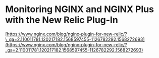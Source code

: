 # Monitoring NGINX and NGINX Plus with the New Relic Plug-In

[https://www.nginx.com/blog/nginx-plugin-for-new-relic/?\_ga=2.110011781.120217182.1568597455-1126782292.1568272693](https://www.nginx.com/blog/nginx-plugin-for-new-relic/?_ga=2.110011781.120217182.1568597455-1126782292.1568272693)


